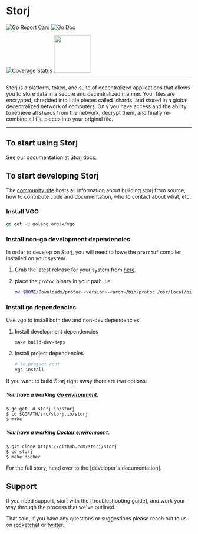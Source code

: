 # Storj

[![Go Report Card](https://goreportcard.com/badge/github.com/storj/storj)](https://goreportcard.com/report/github.com/storj/storj)
[![Go Doc](https://img.shields.io/badge/godoc-reference-blue.svg?style=flat-square)](http://godoc.org/github.com/storj/storj)
<!-- [![Release](https://img.shields.io/github/release/golang-standards/project-layout.svg?style=flat-square)](https://github.com/storj/storj/releases/latest) -->
[![Coverage Status](https://coveralls.io/repos/github/storj/storj/badge.svg?branch=master)](https://coveralls.io/github/storj/storj?branch=master)
<img src="https://github.com/Storj/storj/blob/wip/logo/logo.png" width="100">

----

Storj is a platform, token, and suite of decentralized applications that allows you to store data in a secure and decentralized manner. Your files are encrypted, shredded into little pieces called 'shards' and stored in a global decentralized network of computers. Only you have access and the ability to retrieve all shards from the network, decrypt them, and finally re-combine all file pieces into your original file.

----

## To start using Storj

See our documentation at [Storj docs](https://docs.storj.io/docs).


## To start developing Storj

The [community site](https://storj.io/community.html) hosts all information about building storj from source, how to contribute code
and documentation, who to contact about what, etc.

### Install VGO

```Go
go get -u golang.org/x/vgo
```

### Install non-go development dependencies

In order to develop on Storj, you will need to have the `protobuf` compiler installed on your system.

1. Grab the latest release for your system from [here](https://github.com/google/protobuf/releases).

1. place the `protoc` binary in your path. i.e.

    ```bash
    mv $HOME/Downloads/protoc-<version>-<arch>/bin/protoc /usr/local/bin
    ```

### Install go dependencies

Use vgo to install both dev and non-dev dependencies.

1. Install development dependencies

    ```
    make build-dev-deps
    ```

1. Install project dependencies

    ```bash
    # in project root
    vgo install
    ```


If you want to build Storj right away there are two options:

##### You have a working [Go environment](https://golang.org/doc/install).

```
$ go get -d storj.io/storj
$ cd $GOPATH/src/storj.io/storj
$ make
```

##### You have a working [Docker environment](https://docs.docker.com/engine).

```
$ git clone https://github.com/storj/storj
$ cd storj
$ make docker
```

For the full story, head over to the [developer's documentation].

## Support

If you need support, start with the [troubleshooting guide], and work your way through the process that we've outlined.


That said, if you have any questions or suggestions please reach out to us on [rocketchat](https://storj.io/community.html) or [twitter](https://twitter.com/storjproject).
